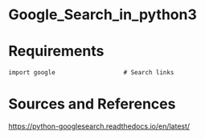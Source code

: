# Google_Search_in_python3


# Requirements

```
import google                   # Search links
```

# Sources and References


https://python-googlesearch.readthedocs.io/en/latest/
